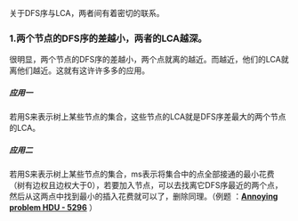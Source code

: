 关于DFS序与LCA，两者间有着密切的联系。
### 1.两个节点的DFS序的差越小，两者的LCA越深。
很明显，两个节点的DFS序的差越小，两个点就离的越近。而越近，他们的LCA就离他们越近。这就有这许许多多的应用。
##### 应用一
若用S来表示树上某些节点的集合，这些节点的LCA就是DFS序差最大的两个节点的LCA。
##### 应用二
若用S来表示树上某些节点的集合，ms表示将集合中的点全部接通的最小花费（树有边权且边权大于0），若要加入节点，可以去找离它DFS序最近的两个点，然后从这两点中找到最小的插入花费就可以了，删除同理。（例题 ：**[Annoying problem HDU - 5296](https://vjudge.net/problem/HDU-5296)** ）